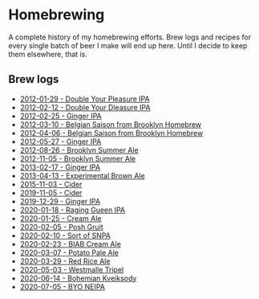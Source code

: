 # Homebrewing

A complete history of my homebrewing efforts. Brew logs and recipes
for every single batch of beer I make will end up here. Until I decide
to keep them elsewhere, that is.

## Brew logs

- [2012-01-29 - Double Your Pleasure IPA](/double%20your%20pleasure%20IPA/brewlog_2012-01-29.txt)
- [2012-02-12 - Double Your Dleasure IPA](/double%20your%20pleasure%20IPA/brewlog_2012-02-12.txt)
- [2012-02-25 - Ginger IPA](/ginger%20ipa/brewlog_2012-02-25.txt)
- [2012-03-10 - Belgian Saison from Brooklyn Homebrew](/belgian%20saison%20from%20brooklyn%20homebrew/brewlog_2012-03-10.txt)
- [2012-04-06 - Belgian Saison from Brooklyn Homebrew](/belgian%20saison%20from%20brooklyn%20homebrew/brewlog_2012-04-06.txt)
- [2012-05-27 - Ginger IPA](/ginger%20ipa/brewlog_2012-05-27.txt)
- [2012-08-26 - Brooklyn Summer Ale](/brooklyn%20summer%20ale/brewlog_2012-08-26.txt)
- [2012-11-05 - Brooklyn Summer Ale](/brooklyn%20summer%20ale/brewlog_2012-11-05.txt)
- [2013-02-17 - Ginger IPA](/ginger%20ipa/brewlog_2013-02-17.txt)
- [2013-04-13 - Experimental Brown Ale](/experimental%20brown%20ale/brewlog_2013-04-13.txt)
- [2015-11-03 - Cider](/cider/log_2015-11-03.txt)
- [2019-11-05 - Cider](/cider/log_2019-11-05.txt)
- [2019-12-29 - Ginger IPA](/ginger%20ipa/brewlog_20191229.txt)
- [2020-01-18 - Raging Gueen IPA](/raging%20queen/brewlog_2020-01-18.md)
- [2020-01-25 - Cream Ale](/cream%20ale/brewlog_2020-01-25.md)
- [2020-02-05 - Posh Gruit](/gruit/brewlog_2020-02-05.md)
- [2020-02-10 - Sort of SNPA](/pale%20ale/brewlog_2020-02-10.md)
- [2020-02-23 - BIAB Cream Ale](/cream%20ale/brewlog_2020-02-23.md)
- [2020-03-07 - Potato Pale Ale](/pale%20ale/brewlog_2020-03-07.md)
- [2020-03-29 - Red Rice Ale](/red%20rice%20ale/brewlog_2020-03-29.md)
- [2020-05-03 - Westmalle Tripel](/westmalle%20tripel/brewlog_2020-05-03.md)
- [2020-06-14 - Bohemian Kveiksody](/pilsner/brewlog_2020-06-14.md)
- [2020-07-05 - BYO NEIPA](/neipa/brewlog_2020-07-05.md)
